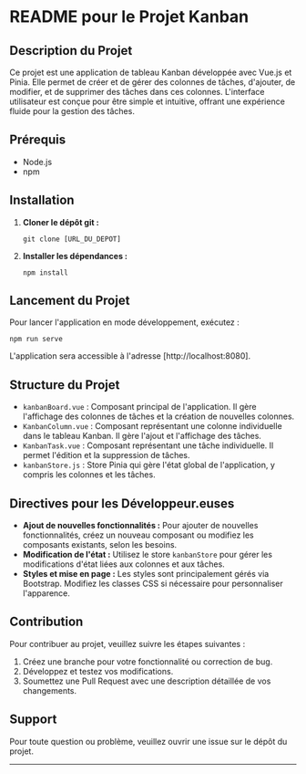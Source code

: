 # README pour le Projet Kanban

## Description du Projet

Ce projet est une application de tableau Kanban développée avec Vue.js et Pinia. Elle permet de créer et de gérer des colonnes de tâches, d'ajouter, de modifier, et de supprimer des tâches dans ces colonnes. L'interface utilisateur est conçue pour être simple et intuitive, offrant une expérience fluide pour la gestion des tâches.

## Prérequis

- Node.js
- npm

## Installation

1. **Cloner le dépôt git :**
    
    `git clone [URL_DU_DEPOT]`
    
2. **Installer les dépendances :**
    
    `npm install`

## Lancement du Projet

Pour lancer l'application en mode développement, exécutez :

`npm run serve`

L'application sera accessible à l'adresse [http://localhost:8080].

## Structure du Projet

- `kanbanBoard.vue` : Composant principal de l'application. Il gère l'affichage des colonnes de tâches et la création de nouvelles colonnes.
- `KanbanColumn.vue` : Composant représentant une colonne individuelle dans le tableau Kanban. Il gère l'ajout et l'affichage des tâches.
- `KanbanTask.vue` : Composant représentant une tâche individuelle. Il permet l'édition et la suppression de tâches.
- `kanbanStore.js` : Store Pinia qui gère l'état global de l'application, y compris les colonnes et les tâches.

## Directives pour les Développeur.euses

- **Ajout de nouvelles fonctionnalités :** Pour ajouter de nouvelles fonctionnalités, créez un nouveau composant ou modifiez les composants existants, selon les besoins.
- **Modification de l'état :** Utilisez le store `kanbanStore` pour gérer les modifications d'état liées aux colonnes et aux tâches.
- **Styles et mise en page :** Les styles sont principalement gérés via Bootstrap. Modifiez les classes CSS si nécessaire pour personnaliser l'apparence.

## Contribution

Pour contribuer au projet, veuillez suivre les étapes suivantes :

1. Créez une branche pour votre fonctionnalité ou correction de bug.
2. Développez et testez vos modifications.
3. Soumettez une Pull Request avec une description détaillée de vos changements.

## Support

Pour toute question ou problème, veuillez ouvrir une issue sur le dépôt du projet.

---

